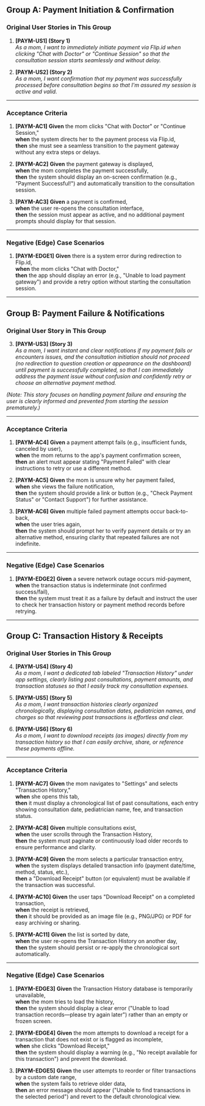 ## **Group A: Payment Initiation & Confirmation**

### **Original User Stories in This Group**

1. **[PAYM-US1] (Story 1)**  
    _As a mom, I want to immediately initiate payment via Flip.id when clicking "Chat with Doctor" or "Continue Session" so that the consultation session starts seamlessly and without delay._
    
2. **[PAYM-US2] (Story 2)**  
    _As a mom, I want confirmation that my payment was successfully processed before consultation begins so that I'm assured my session is active and valid._
    

---

### **Acceptance Criteria**

1. **[PAYM-AC1]**
    **Given** the mom clicks "Chat with Doctor" or "Continue Session,"  
    **when** the system directs her to the payment process via Flip.id,  
    **then** she must see a seamless transition to the payment gateway without any extra steps or delays.
    
2. **[PAYM-AC2]**
    **Given** the payment gateway is displayed,  
    **when** the mom completes the payment successfully,  
    **then** the system should display an on-screen confirmation (e.g., "Payment Successful!") and automatically transition to the consultation session.
    
3. **[PAYM-AC3]**
    **Given** a payment is confirmed,  
    **when** the user re-opens the consultation interface,  
    **then** the session must appear as active, and no additional payment prompts should display for that session.
    

---

### **Negative (Edge) Case Scenarios**

1. **[PAYM-EDGE1]**
    **Given** there is a system error during redirection to Flip.id,  
    **when** the mom clicks "Chat with Doctor,"  
    **then** the app should display an error (e.g., "Unable to load payment gateway") and provide a retry option without starting the consultation session.
    

---

## **Group B: Payment Failure & Notifications**

### **Original User Story in This Group**

3. **[PAYM-US3] (Story 3)**  
    _As a mom, I want instant and clear notifications if my payment fails or encounters issues, and the consultation initiation should not proceed (no redirection to question creation or appearance on the dashboard) until payment is successfully completed, so that I can immediately address the payment issue without confusion and confidently retry or choose an alternative payment method._
    

_(Note: This story focuses on handling payment failure and ensuring the user is clearly informed and prevented from starting the session prematurely.)_

---

### **Acceptance Criteria**

1. **[PAYM-AC4]**
    **Given** a payment attempt fails (e.g., insufficient funds, canceled by user),  
    **when** the mom returns to the app's payment confirmation screen,  
    **then** an alert must appear stating "Payment Failed" with clear instructions to retry or use a different method.
    
    
2. **[PAYM-AC5]**
    **Given** the mom is unsure why her payment failed,  
    **when** she views the failure notification,  
    **then** the system should provide a link or button (e.g., "Check Payment Status" or "Contact Support") for further assistance.
    
3. **[PAYM-AC6]**
    **Given** multiple failed payment attempts occur back-to-back,  
    **when** the user tries again,  
    **then** the system should prompt her to verify payment details or try an alternative method, ensuring clarity that repeated failures are not indefinite.
    

---

### **Negative (Edge) Case Scenarios**

1. **[PAYM-EDGE2]**
    **Given** a severe network outage occurs mid-payment,  
    **when** the transaction status is indeterminate (not confirmed success/fail),  
    **then** the system must treat it as a failure by default and instruct the user to check her transaction history or payment method records before retrying.
    
---

## **Group C: Transaction History & Receipts**

### **Original User Stories in This Group**

4. **[PAYM-US4] (Story 4)**  
    _As a mom, I want a dedicated tab labeled "Transaction History" under app settings, clearly listing past consultations, payment amounts, and transaction statuses so that I easily track my consultation expenses._
    
5. **[PAYM-US5] (Story 5)**  
    _As a mom, I want transaction histories clearly organized chronologically, displaying consultation dates, pediatrician names, and charges so that reviewing past transactions is effortless and clear._
    
6. **[PAYM-US6] (Story 6)**  
    _As a mom, I want to download receipts (as images) directly from my transaction history so that I can easily archive, share, or reference these payments offline._
    

---

### **Acceptance Criteria**

1. **[PAYM-AC7]**
    **Given** the mom navigates to "Settings" and selects "Transaction History,"  
    **when** she opens this tab,  
    **then** it must display a chronological list of past consultations, each entry showing consultation date, pediatrician name, fee, and transaction status.
    
2. **[PAYM-AC8]**
    **Given** multiple consultations exist,  
    **when** the user scrolls through the Transaction History,  
    **then** the system must paginate or continuously load older records to ensure performance and clarity.
    
3. **[PAYM-AC9]**
    **Given** the mom selects a particular transaction entry,  
    **when** the system displays detailed transaction info (payment date/time, method, status, etc.),  
    **then** a "Download Receipt" button (or equivalent) must be available if the transaction was successful.
    
4. **[PAYM-AC10]**
    **Given** the user taps "Download Receipt" on a completed transaction,  
    **when** the receipt is retrieved,  
    **then** it should be provided as an image file (e.g., PNG/JPG) or PDF for easy archiving or sharing.
    
5. **[PAYM-AC11]**
    **Given** the list is sorted by date,  
    **when** the user re-opens the Transaction History on another day,  
    **then** the system should persist or re-apply the chronological sort automatically.
    

---

### **Negative (Edge) Case Scenarios**

1. **[PAYM-EDGE3]**
    **Given** the Transaction History database is temporarily unavailable,  
    **when** the mom tries to load the history,  
    **then** the system should display a clear error ("Unable to load transaction records—please try again later") rather than an empty or frozen screen.
    
2. **[PAYM-EDGE4]**
    **Given** the mom attempts to download a receipt for a transaction that does not exist or is flagged as incomplete,  
    **when** she clicks "Download Receipt,"  
    **then** the system should display a warning (e.g., "No receipt available for this transaction") and prevent the download.
    
3. **[PAYM-EDGE5]**
    **Given** the user attempts to reorder or filter transactions by a custom date range,  
    **when** the system fails to retrieve older data,  
    **then** an error message should appear ("Unable to find transactions in the selected period") and revert to the default chronological view.